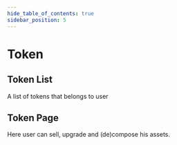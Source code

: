 ```yaml
---
hide_table_of_contents: true
sidebar_position: 5
---
```


# Token

## Token List

A list of tokens that belongs to user

## Token Page

Here user can sell, upgrade and (de)compose his assets.
